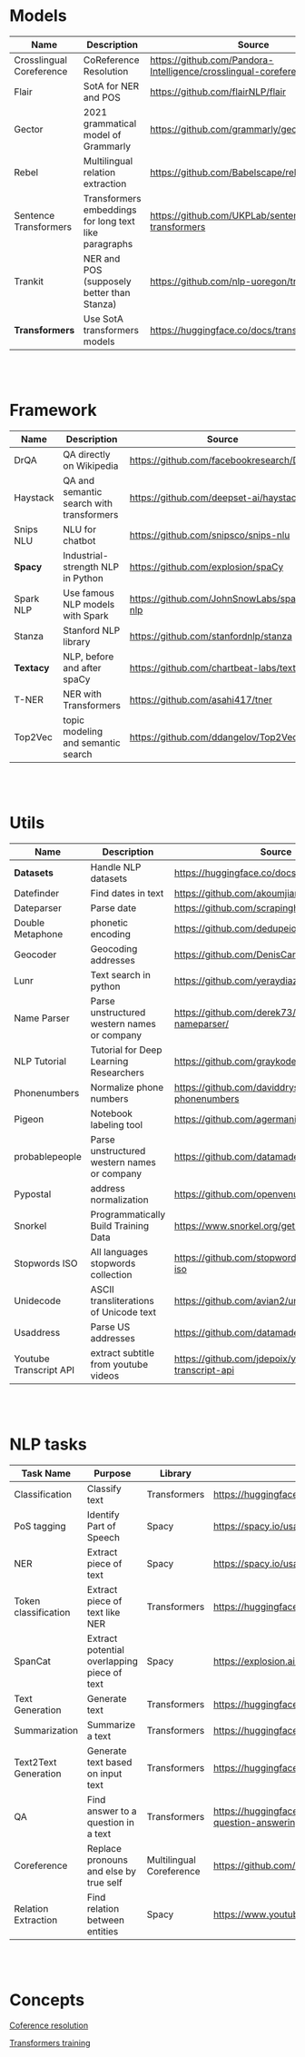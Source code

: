 
# Models
|Name|Description|Source|
|----|-----------|------|
|Crosslingual Coreference|CoReference Resolution|https://github.com/Pandora-Intelligence/crosslingual-coreference|
|Flair|SotA for NER and POS|https://github.com/flairNLP/flair|
|Gector|2021 grammatical model of Grammarly|https://github.com/grammarly/gector|
|Rebel|Multilingual relation extraction|https://github.com/Babelscape/rebel|
|Sentence Transformers|Transformers embeddings for long text like paragraphs|https://github.com/UKPLab/sentence-transformers|
|Trankit|NER and POS (supposely better than Stanza)|https://github.com/nlp-uoregon/trankit|
|**Transformers**|Use SotA transformers models|https://huggingface.co/docs/transformers/index|
<br/><br/>
# Framework
|Name|Description|Source|
|----|-----------|------|
|DrQA|QA directly on Wikipedia|https://github.com/facebookresearch/DrQA|
|Haystack|QA and semantic search with transformers|https://github.com/deepset-ai/haystack|
|Snips NLU|NLU for chatbot|https://github.com/snipsco/snips-nlu|
|**Spacy**|Industrial-strength NLP in Python|https://github.com/explosion/spaCy|
|Spark NLP|Use famous NLP models with Spark|https://github.com/JohnSnowLabs/spark-nlp|
|Stanza|Stanford NLP library|https://github.com/stanfordnlp/stanza|
|**Textacy**|NLP, before and after spaCy|https://github.com/chartbeat-labs/textacy|
|T-NER|NER with Transformers|https://github.com/asahi417/tner|
|Top2Vec|topic modeling and semantic search|https://github.com/ddangelov/Top2Vec|
<br/><br/>
# Utils
|Name|Description|Source|
|----|-----------|------|
|**Datasets**|Handle NLP datasets|https://huggingface.co/docs/datasets/index|
|Datefinder|Find dates in text|https://github.com/akoumjian/datefinder|
|Dateparser|Parse date|https://github.com/scrapinghub/dateparser|
|Double Metaphone|phonetic encoding|https://github.com/dedupeio/doublemetaphone|
|Geocoder|Geocoding addresses|https://github.com/DenisCarriere/geocoder|
|Lunr|Text search in python|https://github.com/yeraydiazdiaz/lunr.py|
|Name Parser|Parse unstructured western names or company|https://github.com/derek73/python-nameparser/|
|NLP Tutorial|Tutorial for Deep Learning Researchers|https://github.com/graykode/nlp-tutorial|
|Phonenumbers|Normalize phone numbers|https://github.com/daviddrysdale/python-phonenumbers|
|Pigeon|Notebook labeling tool|https://github.com/agermanidis/pigeon|
|probablepeople|Parse unstructured western names or company|https://github.com/datamade/probablepeople|
|Pypostal|address normalization|https://github.com/openvenues/pypostal|
|Snorkel|Programmatically Build Training Data|https://www.snorkel.org/get-started/|
|Stopwords ISO|All languages stopwords collection|https://github.com/stopwords-iso/stopwords-iso|
|Unidecode|ASCII transliterations of Unicode text|https://github.com/avian2/unidecode|
|Usaddress|Parse US addresses|https://github.com/datamade/usaddress|
|Youtube Transcript API| extract subtitle from youtube videos | https://github.com/jdepoix/youtube-transcript-api|
<br/><br/>
# NLP tasks
|Task Name|Purpose|Library|Link|
|---------|-------|-------|----|
|Classification|Classify text|Transformers|https://huggingface.co/docs/transformers/tasks/sequence_classification
|PoS tagging|Identify Part of Speech|Spacy|https://spacy.io/usage/linguistic-features#pos-tagging
|NER|Extract piece of text|Spacy|https://spacy.io/usage/linguistic-features#named-entities
Token classification|Extract piece of text like NER|Transformers|https://huggingface.co/docs/transformers/tasks/token_classification|
|SpanCat|Extract potential overlapping piece of text|Spacy|https://explosion.ai/blog/spancat
|Text Generation|Generate text|Transformers|https://huggingface.co/docs/transformers/tasks/language_modeling
|Summarization|Summarize a text|Transformers|https://huggingface.co/docs/transformers/tasks/summarization
|Text2Text Generation|Generate text based on input text|Transformers|https://huggingface.co/docs/transformers/tasks/translation
|QA|Find answer to a question in a text|Transformers|https://huggingface.co/docs/transformers/task_summary#extractive-question-answering
|Coreference|Replace pronouns and else by true self|Multilingual Coreference|https://github.com/Pandora-Intelligence/crosslingual-coreference
|Relation Extraction|Find relation between entities|Spacy|https://www.youtube.com/watch?v=8HL-Ap5_Axo
<br/><br/>
# Concepts
[Coference resolution](/coference%20resolution.md)

[Transformers training](/Transformers%20training%20consideration.md)